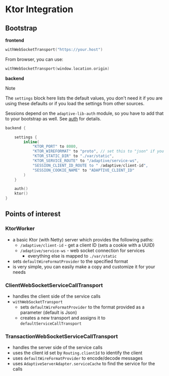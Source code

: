 # Ktor Integration

## Bootstrap

**frontend**

```kotlin
withWebSocketTransport("https://your.host")
```

From browser, you can use:

```kotlin
withWebSocketTransport(window.location.origin)
```

**backend**

> [!NOTE]
>
> The `settings` block here lists the default values, you don't need it if you are using
> these defaults or if you load the settings from other sources.
>
> Sessions depend on the `adaptive-lib-auth` module, so you have to add that to your
> bootstrap as well. See [auth](../auth/readme.md) for details.
>

```kotlin
backend {

    settings {
        inline(
            "KTOR_PORT" to 8080,
            "KTOR_WIREFORMAT" to "proto", // set this to "json" if you want JSON
            "KTOR_STATIC_DIR" to "./var/static",
            "KTOR_SERVICE_ROUTE" to "/adaptive/service-ws",
            "SESSION_CLIENT_ID_ROUTE to " /adaptive/client-id",
            "SESSION_COOKIE_NAME" to "ADAPTIVE_CLIENT_ID"
        )
    }

    auth()
    ktor()
}
```

## Points of interest

### KtorWorker

* a basic Ktor (with Netty) server which provides the following paths:
    * `/adaptive/client-id` - get a client ID (sets a cookie with a UUID)
  * `/adaptive/service-ws` - web socket connection for services
    * everything else is mapped to `./var/static`
* sets `defaultWireFormatProvider` to the specified format
* is very simple, you can easily make a copy and customize it for your needs

### ClientWebSocketServiceCallTransport

* handles the client side of the service calls
* `withWebSocketTransport`
    * sets `defaultWireFormatProvider` to the format provided as a parameter (default is Json)
    * creates a new transport and assigns it to `defaultServiceCallTransport`

### TransactionWebSocketServiceCallTransport

* handles the server side of the service calls
* uses the client id set by `Routing.clientId` to identify the client
* uses `defaultWireFormatProvider` to encode/decode messages
* uses `AdaptiveServerAdapter.serviceCache` to find the service for the calls